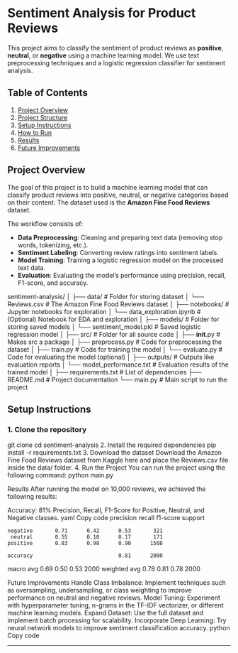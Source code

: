 # Sentiment Analysis for Product Reviews

This project aims to classify the sentiment of product reviews as **positive**, **neutral**, or **negative** using a machine learning model. We use text preprocessing techniques and a logistic regression classifier for sentiment analysis.

## Table of Contents
1. [Project Overview](#project-overview)
2. [Project Structure](#project-structure)
3. [Setup Instructions](#setup-instructions)
4. [How to Run](#how-to-run)
5. [Results](#results)
6. [Future Improvements](#future-improvements)

## Project Overview
The goal of this project is to build a machine learning model that can classify product reviews into positive, neutral, or negative categories based on their content. The dataset used is the **Amazon Fine Food Reviews** dataset.

The workflow consists of:
- **Data Preprocessing**: Cleaning and preparing text data (removing stop words, tokenizing, etc.).
- **Sentiment Labeling**: Converting review ratings into sentiment labels.
- **Model Training**: Training a logistic regression model on the processed text data.
- **Evaluation**: Evaluating the model’s performance using precision, recall, F1-score, and accuracy.

sentiment-analysis/
│
├── data/                         # Folder for storing dataset
│   └── Reviews.csv               # The Amazon Fine Food Reviews dataset
│
├── notebooks/                    # Jupyter notebooks for exploration
│   └── data_exploration.ipynb    # (Optional) Notebook for EDA and exploration
│
├── models/                       # Folder for storing saved models
│   └── sentiment_model.pkl       # Saved logistic regression model
│
├── src/                          # Folder for all source code
│   ├── __init__.py               # Makes src a package
│   ├── preprocess.py             # Code for preprocessing the dataset
│   ├── train.py                  # Code for training the model
│   └── evaluate.py               # Code for evaluating the model (optional)
│
├── outputs/                      # Outputs like evaluation reports
│   └── model_performance.txt     # Evaluation results of the trained model
│
├── requirements.txt              # List of dependencies
├── README.md                     # Project documentation
└── main.py                       # Main script to run the project

## Setup Instructions
### 1. Clone the repository
git clone <repository-url>
cd sentiment-analysis
2. Install the required dependencies
pip install -r requirements.txt
3. Download the dataset
Download the Amazon Fine Food Reviews dataset from Kaggle here and place the Reviews.csv file inside the data/ folder.
4. Run the Project
You can run the project using the following command:
python main.py

Results
After running the model on 10,000 reviews, we achieved the following results:

Accuracy: 81%
Precision, Recall, F1-Score for Positive, Neutral, and Negative classes.
yaml
Copy code
              precision    recall  f1-score   support

    negative       0.71      0.42      0.53       321
     neutral       0.55      0.10      0.17       171
    positive       0.83      0.98      0.90      1508

    accuracy                           0.81      2000
   macro avg       0.69      0.50      0.53      2000
weighted avg       0.78      0.81      0.78      2000


Future Improvements
Handle Class Imbalance: Implement techniques such as oversampling, undersampling, or class weighting to improve performance on neutral and negative reviews.
Model Tuning: Experiment with hyperparameter tuning, n-grams in the TF-IDF vectorizer, or different machine learning models.
Expand Dataset: Use the full dataset and implement batch processing for scalability.
Incorporate Deep Learning: Try neural network models to improve sentiment classification accuracy.
python
Copy code

---

